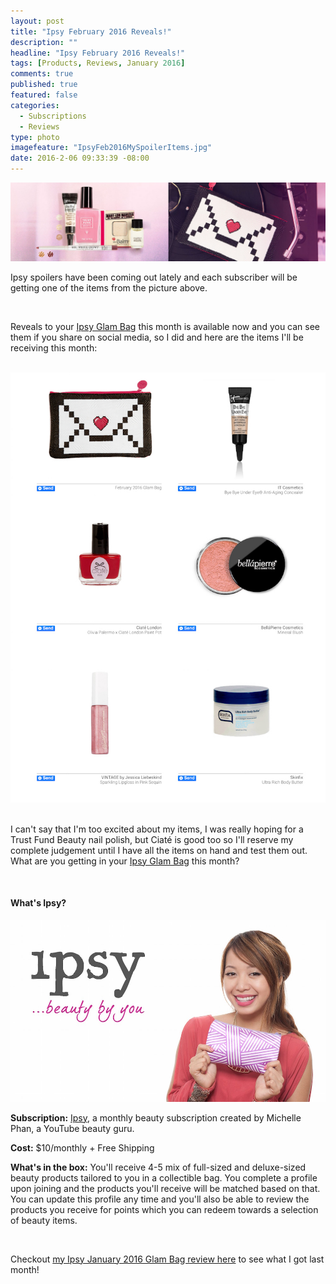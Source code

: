 ```yaml
---
layout: post
title: "Ipsy February 2016 Reveals!"
description: ""
headline: "Ipsy February 2016 Reveals!"
tags: [Products, Reviews, January 2016]
comments: true
published: true
featured: false
categories: 
  - Subscriptions
  - Reviews
type: photo
imagefeature: "IpsyFeb2016MySpoilerItems.jpg"
date: 2016-2-06 09:33:39 -08:00
---
```


<center><a href="https://www.ipsy.com/new?refer=uns8d" target="_blank">
<img src="/images/IpsyFeb2016Spoilers.jpeg" border="0" style="border:none;max-width:100%;" alt="My Ipsy February 2016 Reveal" />
</a></center>

<p>Ipsy spoilers have been coming out lately and each subscriber will be getting one of the items from the picture above.</p>

<br>

<p>Reveals to your <a href="https://www.ipsy.com/new?refer=uns8d" target="_blank">Ipsy Glam Bag</a> this month is available now and you can see them if you share on social media, so I did and here are the items I'll be receiving this month:</p>

<br>

<center><a href="https://www.ipsy.com/new?refer=uns8d" target="_blank">
<img src="/images/IpsyFeb2016MySpoilerItems.jpg" border="0" style="border:none;max-width:100%;" alt="My Ipsy February 2016 Items" />
</a></center>

<br>

<p>I can't say that I'm too excited about my items, I was really hoping for a Trust Fund Beauty nail polish, but Ciaté is good too so I'll reserve my complete judgement until I have all the items on hand and test them out. What are you getting in your <a href="https://www.ipsy.com/new?refer=uns8d" target="_blank">Ipsy Glam Bag</a> this month?</p>

<br>

<H4>What's Ipsy?</H4>

<center><a href="https://www.ipsy.com/new?refer=uns8d" target="_blank">
<img src="/images/IpsyLogo.jpg" border="0" style="border:none;max-width:100%;" />
</a></center>

<p><b>Subscription:</b> <a href="https://www.ipsy.com/new?refer=uns8d" target="_blank">Ipsy</a>, a monthly beauty subscription created by Michelle Phan, a YouTube beauty guru.</p>
<p><b>Cost:</b> $10/monthly + Free Shipping</p>
<p><b>What's in the box:</b> You'll receive 4-5 mix of full-sized and deluxe-sized beauty products tailored to you in a collectible bag. You complete a profile upon joining and the products you'll receive will be matched based on that. You can update this profile any time and you'll also be able to review the products you receive for points which you can redeem towards a selection of beauty items.</p>
<br>

<p>Checkout <a href="http://whatsupmailbox.com/subscriptions/reviews/Ipsy-Subscription-January-2016-Review" target="_blank">my Ipsy January 2016 Glam Bag review here</a> to see what I got last month!</p>
